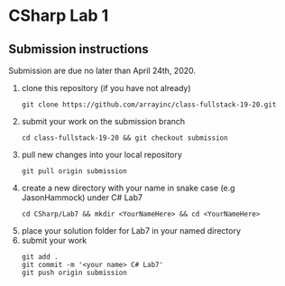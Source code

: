 # CSharp Lab 1

## Submission instructions

Submission are due no later than April 24th, 2020.

1. clone this repository (if you have not already)
   ```
   git clone https://github.com/arrayinc/class-fullstack-19-20.git
   ```
2. submit your work on the submission branch
   ```
   cd class-fullstack-19-20 && git checkout submission
   ```
3. pull new changes into your local repository
   ```
   git pull origin submission
   ```
4. create a new directory with your name in snake case (e.g JasonHammock) under C# Lab7
   ```
   cd CSharp/Lab7 && mkdir <YourNameHere> && cd <YourNameHere>
   ```
5. place your solution folder for Lab7 in your named directory
6. submit your work
   ```
   git add .
   git commit -m '<your name> C# Lab7'
   git push origin submission
   ```
